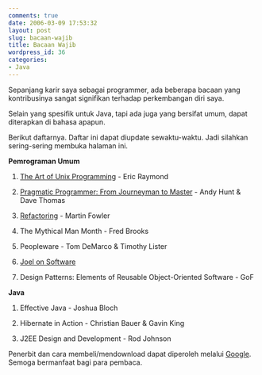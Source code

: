 ```yaml
---
comments: true
date: 2006-03-09 17:53:32
layout: post
slug: bacaan-wajib
title: Bacaan Wajib
wordpress_id: 36
categories:
- Java
---
```


Sepanjang karir saya sebagai programmer, ada beberapa bacaan yang kontribusinya sangat signifikan terhadap perkembangan diri saya.

Selain yang spesifik untuk Java,  tapi ada juga yang bersifat umum, dapat diterapkan di bahasa apapun.

Berikut daftarnya. Daftar ini dapat diupdate sewaktu-waktu. Jadi silahkan sering-sering membuka halaman ini.

**Pemrograman Umum**



	
  1. [The Art of Unix Programming](http://www.faqs.org/docs/artu/) - Eric Raymond

	
  2. [Pragmatic Programmer: From Journeyman to Master](http://www.pragmaticprogrammer.com) - Andy Hunt & Dave Thomas

	
  3. [Refactoring](http://martinfowler.com/books.html#refactoring) - Martin Fowler

	
  4. The Mythical Man Month - Fred Brooks

	
  5. Peopleware - Tom DeMarco & Timothy Lister

	
  6. [Joel on Software](http://www.joelonsoftware.com)

	
  7. Design Patterns: Elements of Reusable Object-Oriented Software - GoF


**Java**




	
  1. Effective Java - Joshua Bloch

	
  2. Hibernate in Action - Christian Bauer & Gavin King

	
  3. J2EE Design and Development - Rod Johnson



Penerbit dan cara membeli/mendownload dapat diperoleh melalui [Google](http://www.google.com). Semoga bermanfaat bagi para pembaca.

